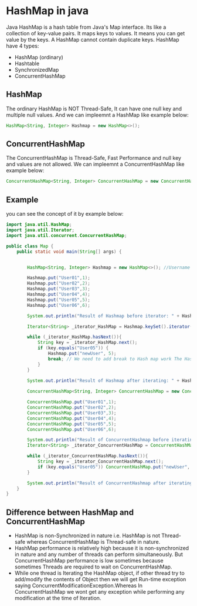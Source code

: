 # HashMap in java

Java HashMap is a hash table from Java's Map interface. Its like a collection of key-value pairs. It maps keys to values. It means you can get value by the keys.
A HashMap cannot contain duplicate keys.
HashMap have 4 types:

* HashMap (ordinary)
* Hashtable
* SynchronizedMap
* ConcurrentHashMap

## HashMap
The ordinary HashMap is NOT Thread-Safe, It can have one null key and multiple null values.
And we can impleemnt a HashMap like example below:

```Java
HashMap<String, Integer> Hashmap = new HashMap<>();
```

## ConcurrentHashMap
The ConcurrentHashMap is Thread-Safe, Fast Performance and null key and values are not allowed.
We can impleemnt a ConcurrentHashMap like example below:

```Java
ConcurrentHashMap<String, Integer> ConcurrentHashMap = new ConcurrentHashMap<>();
```

## Example
you can see the concept of it by example below:

```java
import java.util.HashMap;
import java.util.Iterator;
import java.util.concurrent.ConcurrentHashMap;

public class Map {
    public static void main(String[] args) {


        HashMap<String, Integer> Hashmap = new HashMap<>(); //Username ID

        Hashmap.put("User01",1);
        Hashmap.put("User02",2);
        Hashmap.put("User03",3);
        Hashmap.put("User04",4);
        Hashmap.put("User05",5);
        Hashmap.put("User06",6);

        System.out.println("Result of Hashmap before iterator: " + Hashmap);

        Iterator<String> _iterator_HashMap = Hashmap.keySet().iterator();

        while (_iterator_HashMap.hasNext()){
            String key = _iterator_HashMap.next();
            if (key.equals("User05")) {
                Hashmap.put("newUser", 5);
                break; // We need to add break to Hash map work The HashMap not Thread safe and Can have one null key and multiple null values
            }
        }

        System.out.println("Result of Hashmap after iterating: " + Hashmap);
        
        ConcurrentHashMap<String, Integer> ConcurrentHashMap = new ConcurrentHashMap<>(); //Username ID

        ConcurrentHashMap.put("User01",1);
        ConcurrentHashMap.put("User02",2);
        ConcurrentHashMap.put("User03",3);
        ConcurrentHashMap.put("User04",4);
        ConcurrentHashMap.put("User05",5);
        ConcurrentHashMap.put("User06",6);

        System.out.println("Result of ConcurrentHashmap before iterating: " + ConcurrentHashMap);
        Iterator<String> _iterator_ConcurrentHashMap = ConcurrentHashMap.keySet().iterator();

        while (_iterator_ConcurrentHashMap.hasNext()){
            String key = _iterator_ConcurrentHashMap.next();
            if (key.equals("User05")) ConcurrentHashMap.put("newUser", 5);
        }

        System.out.println("Result of ConcurrentHashmap after iterating: " + ConcurrentHashMap);
    }
}
```

## Difference between HashMap and ConcurrentHashMap

* HashMap is non-Synchronized in nature i.e. HashMap is not Thread-safe whereas ConcurrentHashMap is Thread-safe in nature.
* HashMap performance is relatively high because it is non-synchronized in nature and any number of threads can perform simultaneously. But ConcurrentHashMap performance is low sometimes because sometimes Threads are required to wait on ConcurrentHashMap.
* While one thread is Iterating the HashMap object, if other thread try to add/modify the contents of Object then we will get Run-time exception saying ConcurrentModificationException.Whereas In ConcurrentHashMap we wont get any exception while performing any modification at the time of Iteration.

